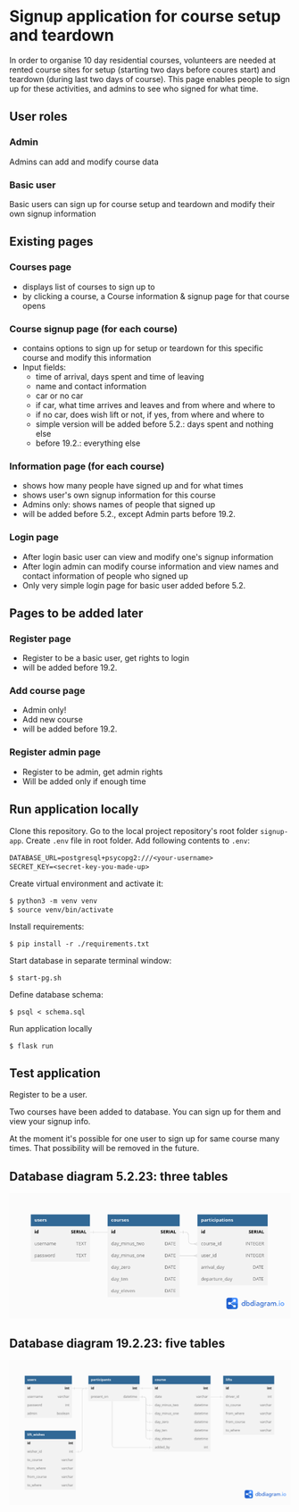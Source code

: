# Signup application for course setup and teardown

In order to organise 10 day residential courses, volunteers are needed at rented course sites for setup (starting two days before coures start) and teardown (during last two days of course). This page enables people to sign up for these activities, and admins to see who signed for what time.

## User roles

### Admin
Admins can add and modify course data
### Basic user
Basic users can sign up for course setup and teardown and modify their own signup information

## Existing pages

### Courses page

- displays list of courses to sign up to
- by clicking a course, a Course information & signup page for that course opens

### Course signup page (for each course)
- contains options to sign up for setup or teardown for this specific course and modify this information
- Input fields:
    - time of arrival, days spent and time of leaving
    - name and contact information
    - car or no car
    - if car, what time arrives and leaves and from where and where to
    - if no car, does wish lift or not, if yes, from where and where to
    - simple version will be added before 5.2.: days spent and nothing else
    - before 19.2.: everything else

### Information page (for each course)
- shows how many people have signed up and for what times
- shows user's own signup information for this course
- Admins only: shows names of people that signed up
- will be added before 5.2., except Admin parts before 19.2.

### Login page
- After login basic user can view and modify one's signup information
- After login admin can modify course information and view names and contact information of people who signed up
- Only very simple login page for basic user added before 5.2.

## Pages to be added later

### Register page
- Register to be a basic user, get rights to login
- will be added before 19.2.

### Add course page
- Admin only! 
- Add new course
- will be added before 19.2.

### Register admin page
- Register to be admin, get admin rights
- Will be added only if enough time


## Run application locally

Clone this repository. Go to the local project repository's root folder `signup-app`. Create `.env` file in root folder. Add following contents to `.env`:


    DATABASE_URL=postgresql+psycopg2:///<your-username>
    SECRET_KEY=<secret-key-you-made-up>

Create virtual environment and activate it:

    $ python3 -m venv venv
    $ source venv/bin/activate

Install requirements:

    $ pip install -r ./requirements.txt

Start database in separate terminal window:

    $ start-pg.sh

Define database schema:

    $ psql < schema.sql

Run application locally

    $ flask run

## Test application

Register to be a user.

Two courses have been added to database. You can sign up for them and view your signup info.

At the moment it's possible  for one user to sign up for same course many times. That possibility will be removed in the future.

## Database diagram 5.2.23: three tables

![database-diagram](images/dbdiagram_050223.png)

## Database diagram 19.2.23: five tables

![dd-diagram-preliminary](images/dbdiagram_preliminary.png)
